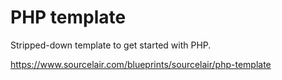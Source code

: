 # PHP template

Stripped-down template to get started with PHP.

https://www.sourcelair.com/blueprints/sourcelair/php-template
